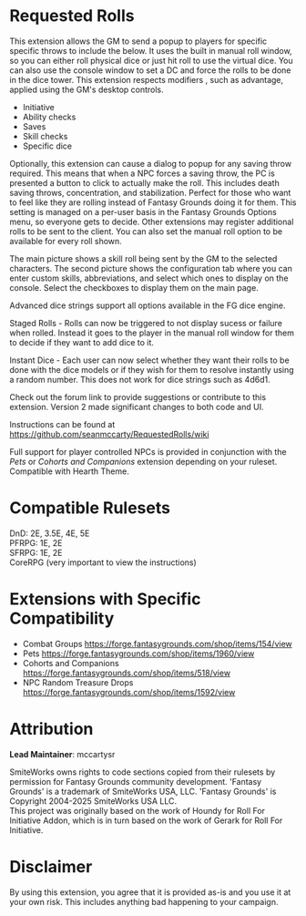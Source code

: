 # Requested Rolls
This extension allows the GM to send a popup to players for specific specific throws to include the below. It uses the built in manual roll window, so you can either roll physical dice or just hit roll to use the virtual dice. You can also use the console window to set a DC and force the rolls to be done in the dice tower. This extension respects modifiers , such as advantage, applied using the GM's desktop controls.
* Initiative
* Ability checks
* Saves
* Skill checks
* Specific dice

Optionally, this extension can cause a dialog to popup for any saving throw required. This means that when a NPC forces a saving throw, the PC is presented a button to click to actually make the roll. This includes death saving throws, concentration, and stabilization. Perfect for those who want to feel like they are rolling instead of Fantasy Grounds doing it for them. This setting is managed on a per-user basis in the Fantasy Grounds Options menu, so everyone gets to decide. Other extensions may register additional rolls to be sent to the client. You can also set the manual roll option to be available for every roll shown.

The main picture shows a skill roll being sent by the GM to the selected characters.
The second picture shows the configuration tab where you can enter custom skills, abbreviations,  and select which ones to display on the console. Select the checkboxes to display them on the main page.

Advanced dice strings support all options available in the FG dice engine.

Staged Rolls - Rolls can now be triggered to not display sucess or failure when rolled. Instead it goes to the player in the manual roll window for them to decide if they want to add dice to it.

Instant Dice - Each user can now select whether they want their rolls to be done with the dice models or if they wish for them to resolve instantly using a random number. This does not work for dice strings such as 4d6d1.

Check out the forum link to provide suggestions or contribute to this extension. Version 2 made significant changes to both code and UI.

Instructions can be found at https://github.com/seanmccarty/RequestedRolls/wiki

Full support for player controlled NPCs is provided in conjunction with the *Pets* or *Cohorts and Companions* extension depending on your ruleset.
Compatible with Hearth Theme.
# Compatible Rulesets
DnD: 2E, 3.5E, 4E, 5E  
PFRPG: 1E, 2E  
SFRPG: 1E, 2E  
CoreRPG (very important to view the instructions)  

# Extensions with Specific Compatibility
* Combat Groups https://forge.fantasygrounds.com/shop/items/154/view
* Pets https://forge.fantasygrounds.com/shop/items/1960/view
* Cohorts and Companions https://forge.fantasygrounds.com/shop/items/518/view
* NPC Random Treasure Drops https://forge.fantasygrounds.com/shop/items/1592/view
# Attribution
**Lead Maintainer**: mccartysr  

SmiteWorks owns rights to code sections copied from their rulesets by permission for Fantasy Grounds community development. 'Fantasy Grounds' is a trademark of SmiteWorks USA, LLC. 'Fantasy Grounds' is Copyright 2004-2025 SmiteWorks USA LLC.  
This project was originally based on the work of Houndy for Roll For Initiative Addon, which is in turn based on the work of Gerark for Roll For Initiative.
# Disclaimer
By using this extension, you agree that it is provided as-is and you use it at your own risk. This includes anything bad happening to your campaign.
